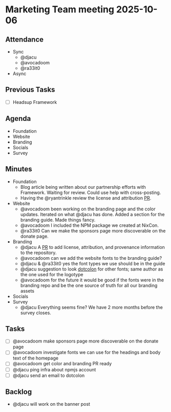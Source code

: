 # Marketing Team meeting 2025-10-06

## Attendance

- Sync
  - @djacu
  - @avocadoom
  - @ra33it0
- Async

## Previous Tasks

- [ ] Headsup Framework

## Agenda

- Foundation
- Website
- Branding
- Socials
- Survey

## Minutes

- Foundation
  - Blog article being written about our partnership efforts with Framework. Waiting for review. Could use help with cross-posting.
  - Having the @ryantrinkle review the license and attribution [PR](https://github.com/NixOS/branding/pull/29).
- Website
  - @avocadoom been working on the branding page and the color updates. Iterated on what @djacu has done. Added a section for the branding guide. Made things fancy.
  - @avocadoom I included the NPM package we created at NixCon.
  - @ra33it0 Can we make the sponsors page more discoverable on the donate page.
- Branding
  - @djacu A [PR](https://github.com/NixOS/branding/pull/29) to add license, attribution, and provenance information to the repository.
  - @avocadoom can we add the website fonts to the branding guide?
  - @djacu & @ra33it0 yes the font types we use should be in the guide
  - @djacu suggestion to look [dotcolon](https://dotcolon.net/) for other fonts; same author as the one used for the logotype
  - @avocadoom for the future it would be good if the fonts were in the branding repo and be the one source of truth for all our branding assets
- Socials
- Survey
  - @djacu Everything seems fine? We have 2 more months before the survey closes.

## Tasks

- [ ] @avocadoom make sponsors page more discoverable on the donate page
- [ ] @avocadoom investigate fonts we can use for the headings and body text of the homepage
- [ ] @avocadoom get color and branding PR ready
- [ ] @djacu ping infra about npmjs account
- [ ] @djacu send an email to dotcolon

## Backlog

- @djacu will work on the banner post
